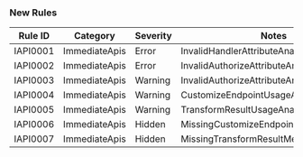### New Rules

Rule ID | Category | Severity | Notes
--------|----------|----------|-------
IAPI0001 | ImmediateApis | Error | InvalidHandlerAttributeAnalyzer
IAPI0002 | ImmediateApis | Error | InvalidAuthorizeAttributeAnalyzer
IAPI0003 | ImmediateApis | Warning | InvalidAuthorizeAttributeAnalyzer
IAPI0004 | ImmediateApis | Warning | CustomizeEndpointUsageAnalyzer
IAPI0005 | ImmediateApis | Warning | TransformResultUsageAnalyzer
IAPI0006 | ImmediateApis | Hidden | MissingCustomizeEndpointMethodAnalyzer
IAPI0007 | ImmediateApis | Hidden | MissingTransformResultMethodAnalyzer

